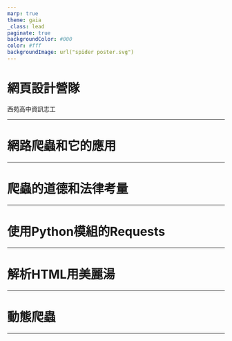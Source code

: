 ```yaml
---
marp: true
theme: gaia
_class: lead
paginate: true
backgroundColor: #000
color: #fff
backgroundImage: url("spider poster.svg")
---
```

<style>
marp-pre{
     border-radius: 13px;
}
code{
    border-radius: 7px;
}
</style>


# **網頁設計營隊**


西苑高中資訊志工

---
# 網路爬蟲和它的應用
---
# 爬蟲的道德和法律考量
---
# 使用Python模組的Requests
---
# 解析HTML用美麗湯
---
# 動態爬蟲
---
